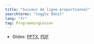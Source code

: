 ```yaml
---
title: "Suiveur de ligne proportionnel"
searchterms: "toggle 9Unit"
lang: "fr"
tag: ProgrammingLesson
---
```

 <ul>
 <li class="ng-binding">Slides:
 <a href="ProgrammingLessons/FLL-RD-31-U9-Suiveur-de-ligne-proportionnel.pptx">PPTX</a>,
 <a href="ProgrammingLessons/FLL-RD-31-U9-Suiveur-de-ligne-proportionnel.pdf">PDF</a>
 </li>
 </ul>
